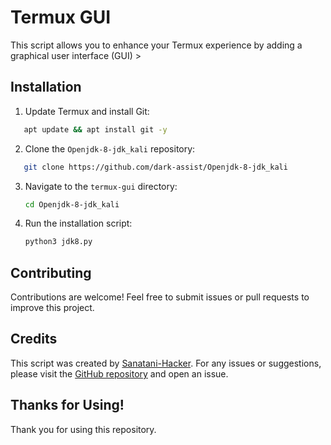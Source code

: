 # Termux GUI

This script allows you to enhance your Termux experience by adding a graphical user interface (GUI) >

## Installation

1. Update Termux and install Git:
```bash
   apt update && apt install git -y
```
2. Clone the `Openjdk-8-jdk_kali` repository:
```bash
   git clone https://github.com/dark-assist/Openjdk-8-jdk_kali
````
3. Navigate to the `termux-gui` directory:
    ```bash
    cd Openjdk-8-jdk_kali
    ```

4. Run the installation script:
    ```bash
    python3 jdk8.py
    ```

## Contributing

Contributions are welcome! Feel free to submit issues or pull requests to improve this project.

## Credits

This script was created by [Sanatani-Hacker](https://t.me/sanatani_chat_group). For any issues or suggestions, please visit the [GitHub repository](https://github.com/dark-assist/Openjdk-8-jdk_kali) and open an issue.

## Thanks for Using!

Thank you for using this repository.
